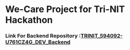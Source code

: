 # We-Care Project for Tri-NIT Hackathon

### Link For Backend Repository :[TRINIT_594092-U761CZ4G_DEV_Backend](https://github.com/ArthSrivastava/TRINIT_594092-U761CZ4G_DEV_Backend)
